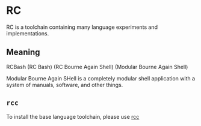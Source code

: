 <!--
 Copyright (C) 2021 Kai D. Gonzalez
 
 This program is free software: you can redistribute it and/or modify
 it under the terms of the GNU Affero General Public License as
 published by the Free Software Foundation, either version 3 of the
 License, or (at your option) any later version.
 
 This program is distributed in the hope that it will be useful,
 but WITHOUT ANY WARRANTY; without even the implied warranty of
 MERCHANTABILITY or FITNESS FOR A PARTICULAR PURPOSE.  See the
 GNU Affero General Public License for more details.
 
 You should have received a copy of the GNU Affero General Public License
 along with this program.  If not, see <http://www.gnu.org/licenses/>.
-->

# RC

RC is a toolchain containing many language experiments and implementations.

## Meaning

RCBash (RC Bash) (RC Bourne Again Shell) (Modular Bourne Again Shell)

Modular Bourne Again SHell is a completely modular shell application with a system of manuals,
software, and other things.

## `rcc`

To install the base language toolchain, please use [rcc](https://codeberg.org/thatkaigonzalez/rcc)
